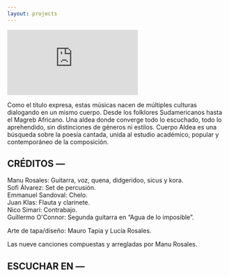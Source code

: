 ```yaml
---
layout: projects
---
```


<section id="musica-section">
            <iframe class="album-cover-art" style="border: 0;" src="https://bandcamp.com/EmbeddedPlayer/album=2443839239/size=large/bgcol=333333/linkcol=ffffff/minimal=true/transparent=true/" seamless><a href="https://manurosales.bandcamp.com/album/cuerpo-aldea">Cuerpo Aldea by Manu Rosales</a></iframe>
            <p>
                Como el título expresa, estas músicas nacen de múltiples culturas dialogando en un mismo cuerpo. Desde los folklores Sudamericanos hasta el Magreb Africano. Una aldea donde converge todo lo escuchado, todo lo aprehendido, sin distinciones de géneros ni estilos. Cuerpo Aldea es una búsqueda sobre la poesía cantada, unida al estudio académico, popular y contemporáneo de la composición.
            </p>
            <h2>
                CRÉDITOS —
            </h2>
            <p>
                <span class="bold">Manu Rosales:</span> Guitarra, voz, quena, didgeridoo, sicus y kora.<br />
                <span class="bold">Sofi Álvarez:</span> Set de percusión.<br />
                <span class="bold">Emmanuel Sandoval:</span> Chelo.<br />
                <span class="bold">Juan Klas:</span> Flauta y clarinete.<br />
                <span class="bold">Nico Simari:</span> Contrabajo.<br />
                <span class="bold">Guillermo O'Connor:</span> Segunda guitarra en “Agua de lo imposible”.<br />
            </p>
            <p>
                Arte de tapa/diseño: <span class="bold">Mauro Tapia</span> y <span class="bold">Lucía Rosales</span>.
            </p>
            <p>
                Las nueve canciones compuestas y arregladas por <span class="bold">Manu Rosales</span>.
            </p>
            <h2>
                ESCUCHAR EN —
            </h2>
            <div id="bio-text-links">
                <a href="https://open.spotify.com/album/0cV1yAHx9NSEsyFyMBoQs4?si=rsyG5TeWS0SCUgJRZL8JBg">
                    <i class="fa-brands fa-spotify"></i>
                </a>
                <a href="https://www.youtube.com/watch?v=6ZW9Slotpy8">
                    <i class="fa-brands fa-youtube"></i>
                </a>
                </a>
            </div>
        </section>